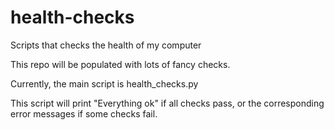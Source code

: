 # health-checks

Scripts that checks the health of my computer

This repo will be populated with lots of fancy checks.

Currently, the main script is health_checks.py

This script will print "Everything ok" if all checks pass,
or the corresponding error messages if some checks fail.
